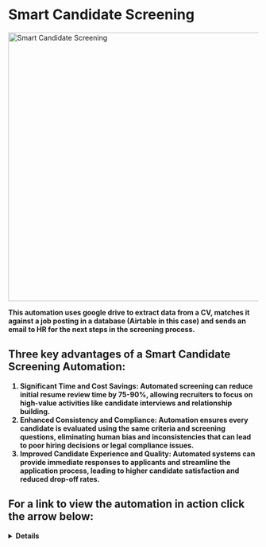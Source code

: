 # Smart Candidate Screening

<img width="960" height="540" alt="Smart Candidate Screening" src="https://github.com/user-attachments/assets/bbfbd1ad-e62e-4ac9-89cd-4ae9afccb278" />


<b>This automation uses google drive to extract data from a CV, matches it against a job posting in a database (Airtable in this case) and sends an email to HR for the next steps in the screening process.

<h2>Three key advantages of a Smart Candidate Screening Automation:</h2>

1. Significant Time and Cost Savings: Automated screening can reduce initial resume review time by 75-90%, allowing recruiters to focus on high-value activities like candidate interviews and relationship building.
2. Enhanced Consistency and Compliance: Automation ensures every candidate is evaluated using the same criteria and screening questions, eliminating human bias and inconsistencies that can lead to poor hiring decisions or legal compliance issues.
3. Improved Candidate Experience and Quality: Automated systems can provide immediate responses to applicants and streamline the application process, leading to higher candidate satisfaction and reduced drop-off rates.


<h2>For a link to view the automation in action click the arrow below:</h2> 

  <details close>

<div>

</summary>

[!Smart Candidate Screening Automation](https://i.vimeocdn.com/video/2061412775-425babdadef280a89dc39c2533feb155a3d2f0282a8efbb2f4aa6d2b443fdb51-d_142x80?&r=pad&region=us)](https://vimeo.com/1120596380 "Smart Candidate Screening")
